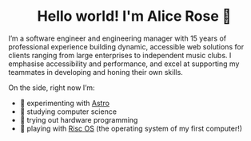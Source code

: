 <h1 align="center">Hello world! I'm Alice Rose 👋</h1>
<p>
  I’m a software engineer and engineering manager with 15 years of professional experience building dynamic, accessible web solutions for clients ranging from large enterprises to independent music clubs. I emphasise accessibility and performance, and excel at supporting my teammates in developing and honing their own skills. 
</p>

On the side, right now I’m:
- 🧪 experimenting with [Astro](https://astro.build)
- 🥼 studying computer science
- 🔌 trying out hardware programming
- 💾 playing with [Risc OS](https://www.riscosopen.org/content/) (the operating system of my first computer!)
